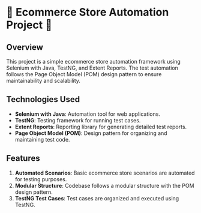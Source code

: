 # 🚀 Ecommerce Store Automation Project 🛒

## Overview
This project is a simple ecommerce store automation framework using Selenium with Java, TestNG, and Extent Reports. The test automation follows the Page Object Model (POM) design pattern to ensure maintainability and scalability.

## Technologies Used
- **Selenium with Java**: Automation tool for web applications.
- **TestNG**: Testing framework for running test cases.
- **Extent Reports**: Reporting library for generating detailed test reports.
- **Page Object Model (POM)**: Design pattern for organizing and maintaining test code.

## Features
1. **Automated Scenarios**: Basic ecommerce store scenarios are automated for testing purposes.
2. **Modular Structure**: Codebase follows a modular structure with the POM design pattern.
3. **TestNG Test Cases**: Test cases are organized and executed using TestNG.
